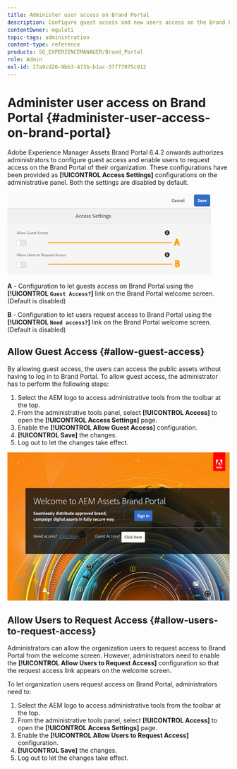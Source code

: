 ```yaml
---
title: Administer user access on Brand Portal
description: Configure guest access and new users access on the Brand Portal.
contentOwner: mgulati
topic-tags: administration
content-type: reference
products: SG_EXPERIENCEMANAGER/Brand_Portal
role: Admin
exl-id: 27a9cd26-9bb3-473b-b1ac-37f77975c912
---
```

# Administer user access on Brand Portal {#administer-user-access-on-brand-portal}

Adobe Experience Manager Assets Brand Portal 6.4.2 onwards authorizes administrators to configure guest access and enable users to request access on the Brand Portal of their organization. These configurations have been provided as **[!UICONTROL Access Settings]** configurations on the administrative panel. Both the settings are disabled by default.

![](assets/access-configs.png)

**A** - Configuration to let guests access on Brand Portal using the **[!UICONTROL `Guest Access?`]** link on the Brand Portal welcome screen. (Default is disabled)

**B** - Configuration to let users request access to Brand Portal using the **[!UICONTROL `Need access?`]** link on the Brand Portal welcome screen. (Default is disabled)

## Allow Guest Access {#allow-guest-access}

By allowing guest access, the users can access the public assets without having to log in to Brand Portal. 
To allow guest access, the administrator has to perform the following steps:

1. Select the AEM logo to access administrative tools from the toolbar at the top.
1. From the administrative tools panel, select **[!UICONTROL Access]** to open the **[!UICONTROL Access Settings]** page.
1. Enable the **[!UICONTROL Allow Guest Access]** configuration.
1. **[!UICONTROL Save]** the changes.
1. Log out to let the changes take effect.

![](assets/bp-welcome-screen.png)

## Allow Users to Request Access {#allow-users-to-request-access}

Administrators can allow the organization users to request access to Brand Portal from the welcome screen. However, administrators need to enable the **[!UICONTROL Allow Users to Request Access]** configuration so that the request access link appears on the welcome screen.

To let organization users request access on Brand Portal, administrators need to:

1. Select the AEM logo to access administrative tools from the toolbar at the top.
1. From the administrative tools panel, select **[!UICONTROL Access]** to open the **[!UICONTROL Access Settings]** page.
1. Enable the **[!UICONTROL Allow Users to Request Access]** configuration.
1. **[!UICONTROL Save]** the changes.
1. Log out to let the changes take effect.
